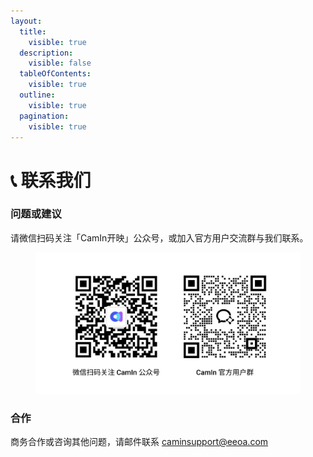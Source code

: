 ```yaml
---
layout:
  title:
    visible: true
  description:
    visible: false
  tableOfContents:
    visible: true
  outline:
    visible: true
  pagination:
    visible: true
---
```


# 📞 联系我们

### 问题或建议

请微信扫码关注「CamIn开映」公众号，或加入官方用户交流群与我们联系。

<figure><img src=".gitbook/assets/联系我们.jpg" alt=""><figcaption></figcaption></figure>

### 合作

商务合作或咨询其他问题，请邮件联系 caminsupport@eeoa.com
